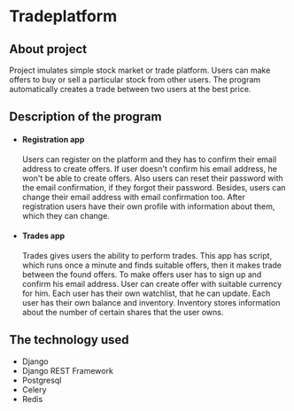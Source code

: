 # Tradeplatform

## About project
Project imulates simple stock market or trade platform. Users can make offers to buy or sell a particular stock from other users. 
The program automatically creates a trade between two users at the best price.

## Description of the program
* #### Registration app
    Users can register on the platform and they has to confirm their email address to create offers. If user doesn't confirm his email address, he won't be able 
    to create offers. Also users can reset their password with the email confirmation, if they forgot their password. Besides, users can change their email address
    with email confirmation too. After registration users have their own profile with information about them, which they can change.
* #### Trades app
    Trades gives users the ability to perform trades. This app has script, which runs once a minute and finds suitable offers, then it makes trade between 
    the found offers. To make offers user has to sign up and confirm his email address. User can create offer with suitable currency for him. Each user has
    their own watchlist, that he can update. Each user has their own balance and inventory. Inventory stores information about the number of certain shares 
    that the user owns.
    
## The technology used
* Django
* Django REST Framework
* Postgresql
* Celery
* Redis
